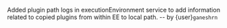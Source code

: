Added plugin path logs in executionEnvironment service to add information
related to copied plugins from within EE to local path. -- by {user}`ganeshrn`
